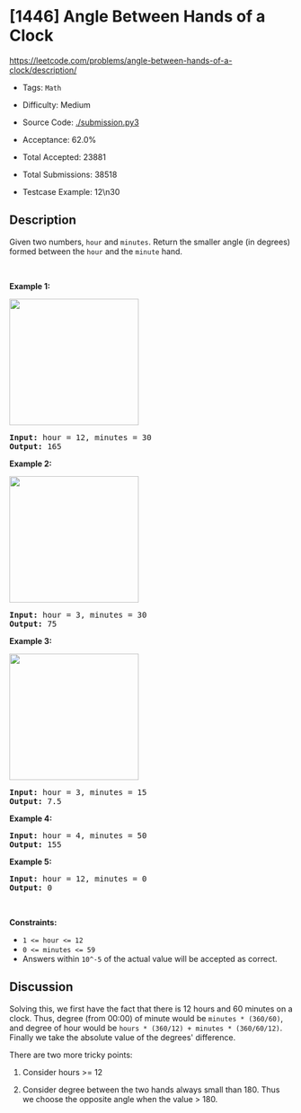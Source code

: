 # [1446] Angle Between Hands of a Clock

<https://leetcode.com/problems/angle-between-hands-of-a-clock/description/>

- Tags: `Math`

- Difficulty: Medium

- Source Code: [./submission.py3](./submission.py3)

- Acceptance: 62.0%

- Total Accepted: 23881

- Total Submissions: 38518

- Testcase Example: 12\n30

## Description

<p>Given two numbers, <code>hour</code> and <code>minutes</code>. Return the smaller angle (in degrees) formed between the <code>hour</code> and the <code>minute</code> hand.</p>

<p>&nbsp;</p>
<p><strong>Example 1:</strong></p>

<p><img alt="" src="https://assets.leetcode.com/uploads/2019/12/26/sample_1_1673.png" style="width: 230px; height: 225px;" /></p>

<pre>
<strong>Input:</strong> hour = 12, minutes = 30
<strong>Output:</strong> 165
</pre>

<p><strong>Example 2:</strong></p>

<p><img alt="" src="https://assets.leetcode.com/uploads/2019/12/26/sample_2_1673.png" style="width: 230px; height: 225px;" /></p>

<pre>
<strong>Input:</strong> hour = 3, minutes = 30
<strong>Output:</strong> 75
</pre>

<p><strong>Example 3:</strong></p>

<p><strong><img alt="" src="https://assets.leetcode.com/uploads/2019/12/26/sample_3_1673.png" style="width: 230px; height: 225px;" /></strong></p>

<pre>
<strong>Input:</strong> hour = 3, minutes = 15
<strong>Output:</strong> 7.5
</pre>

<p><strong>Example 4:</strong></p>

<pre>
<strong>Input:</strong> hour = 4, minutes = 50
<strong>Output:</strong> 155
</pre>

<p><strong>Example 5:</strong></p>

<pre>
<strong>Input:</strong> hour = 12, minutes = 0
<strong>Output:</strong> 0
</pre>

<p>&nbsp;</p>
<p><strong>Constraints:</strong></p>

<ul>
	<li><code>1 &lt;= hour &lt;= 12</code></li>
	<li><code>0 &lt;= minutes &lt;= 59</code></li>
	<li>Answers within&nbsp;<code>10^-5</code>&nbsp;of the actual value will be accepted as correct.</li>
</ul>

## Discussion

Solving this, we first have the fact that there is 12 hours and 60 minutes on a
clock. Thus, degree (from 00:00) of minute would be `minutes * (360/60)`, and
degree of hour would be `hours * (360/12) + minutes * (360/60/12)`. Finally we
take the absolute value of the degrees' difference.

There are two more tricky points:

1. Consider hours >= 12

1. Consider degree between the two hands always small than 180. Thus we choose
the opposite angle when the value > 180.